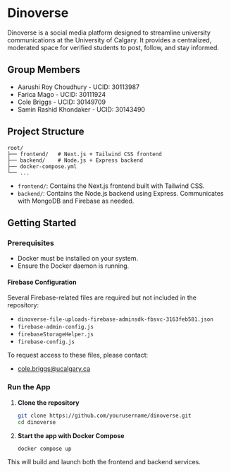 # Dinoverse

Dinoverse is a social media platform designed to streamline university communications at the University of Calgary. It provides a centralized, moderated space for verified students to post, follow, and stay informed.

## Group Members

- Aarushi Roy Choudhury - UCID: 30113987
- Farica Mago - UCID: 30111924
- Cole Briggs - UCID: 30149709
- Samin Rashid Khondaker - UCID: 30143490

## Project Structure

```
root/
├── frontend/   # Next.js + Tailwind CSS frontend
├── backend/    # Node.js + Express backend
├── docker-compose.yml
└── ...
```

- `frontend/`: Contains the Next.js frontend built with Tailwind CSS.
- `backend/`: Contains the Node.js backend using Express. Communicates with MongoDB and Firebase as needed.

## Getting Started

### Prerequisites

- Docker must be installed on your system.
- Ensure the Docker daemon is running.

#### Firebase Configuration

Several Firebase-related files are required but not included in the repository:

- `dinoverse-file-uploads-firebase-adminsdk-fbsvc-3163feb581.json`
- `firebase-admin-config.js`
- `firebaseStorageHelper.js`
- `firebase-config.js`

To request access to these files, please contact:
- cole.briggs@ucalgary.ca

### Run the App

1. **Clone the repository**

   ```bash
   git clone https://github.com/yourusername/dinoverse.git
   cd dinoverse
   ```

2. **Start the app with Docker Compose**

   ```bash
   docker compose up
   ```

This will build and launch both the frontend and backend services.
